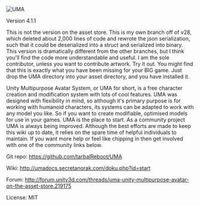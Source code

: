 ![UMA](logo.png)

Version 4.1.1

This is not the version on the asset store. This is my own branch off of v28, which deleted about 2,000 lines of code and rewrote the json serialization, such that it could be deserialized into a struct and serialized into binary. This version is dramatically different from the other branches, but I think you'll find the code more understandable and useful. I am the sole contributor, unless you want to contribute artwork. Try it out. You might find that this is exactly what you have been missing for your BIG game. Just drop the UMA directory into your asset directory, and you have installed it.

Unity Multipurpose Avatar System, or UMA for short, is a free character creation and modification system with lots of cool features. UMA was designed with flexibility in mind, so although it's primary purpose is for working with humanoid characters, its systems can be adapted to work with any model you like. So if you want to create modifiable, optimised models for use in your games. UMA is the place to start. As a community project UMA is always being improved. Although the best efforts are made to keep this wiki up to date, it relies on the spare time of helpful individuals to maintain. If you want more help or feel like chipping in then get involved with one of the community links below.


Git repo: https://github.com/tarbalReboot/UMA

Wiki:     http://umadocs.secretanorak.com/doku.php?id=start

Forum:    http://forum.unity3d.com/threads/uma-unity-multipurpose-avatar-on-the-asset-store.219175

License:  MIT

